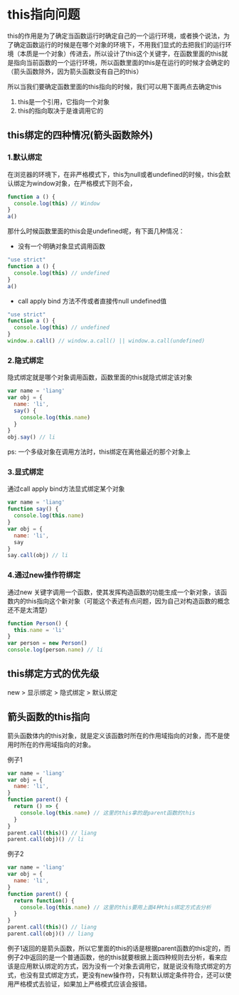 # this指向问题

this的作用是为了确定当函数运行时确定自己的一个运行环境，或者换个说法，为了确定函数运行的时候是在哪个对象的环境下，不用我们显式的去把我们的运行环境（本质是一个对象）传进去，所以设计了this这个关键字，在函数里面的this就是指向当前函数的一个运行环境，所以函数里面的this是在运行的时候才会确定的（箭头函数除外，因为箭头函数没有自己的this）

所以当我们要确定函数里面的this指向的时候，我们可以用下面两点去确定this

1. this是一个引用，它指向一个对象
2. this的指向取决于是谁调用它的

## this绑定的四种情况(箭头函数除外)

### 1.默认绑定

在浏览器的环境下，在非严格模式下，this为null或者undefined的时候，this会默认绑定为window对象，在严格模式下则不会，

```js
function a () {
  console.log(this) // Window
}
a()
```

那什么时候函数里面的this会是undefined呢，有下面几种情况：

* 没有一个明确对象显式调用函数

```js
"use strict"
function a () {
  console.log(this) // undefined
}
a()
```

* call apply bind 方法不传或者直接传null undefined值

```js
"use strict"
function a () {
  console.log(this) // undefined
}
window.a.call() // window.a.call() || window.a.call(undefined)
```

### 2.隐式绑定

隐式绑定就是哪个对象调用函数，函数里面的this就隐式绑定该对象

```js
var name = 'liang'
var obj = {
  name: 'li',
  say() {
    console.log(this.name)
  }
}
obj.say() // li
```

ps: 一个多级对象在调用方法时，this绑定在离他最近的那个对象上

### 3.显式绑定

通过call apply bind方法显式绑定某个对象

```js
var name = 'liang'
function say() {
  console.log(this.name)
}
var obj = {
  name: 'li',
  say
}
say.call(obj) // li
```

### 4.通过new操作符绑定

通过new 关键字调用一个函数，使其发挥构造函数的功能生成一个新对象，该函数内的this指向这个新对象（可能这个表述有点问题，因为自己对构造函数的概念还不是太清楚）

```js
function Person() {
  this.name = 'li'
}
var person = new Person()
console.log(person.name) // li
```

## this绑定方式的优先级

new > 显示绑定 > 隐式绑定 > 默认绑定

## 箭头函数的this指向

箭头函数体内的this对象，就是定义该函数时所在的作用域指向的对象，而不是使用时所在的作用域指向的对象。

例子1

```js
var name = 'liang'
var obj = {
  name: 'li',
}
function parent() {
  return () => {
    console.log(this.name) // 这里的this拿的是parent函数的this
  }
}
parent.call(this)() // liang
parent.call(obj)() // li
```

例子2

```js
var name = 'liang'
var obj = {
  name: 'li',
}
function parent() {
  return function() {
    console.log(this.name) // 这里的this要用上面4种this绑定方式去分析
  }
}
parent.call(this)() // liang
parent.call(obj)() // liang
```

例子1返回的是箭头函数，所以它里面的this的话是根据parent函数的this定的，而例子2中返回的是一个普通函数，他的this就要根据上面四种规则去分析，看来应该是应用默认绑定的方式，因为没有一个对象去调用它，就是说没有隐式绑定的方式，也没有显式绑定方式，更没有new操作符，只有默认绑定条件符合，还可以使用严格模式去验证，如果加上严格模式应该会报错。
